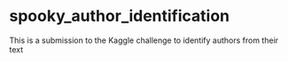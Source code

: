 # spooky_author_identification
This is a submission to the Kaggle challenge to identify authors from their text

